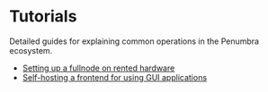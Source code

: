 # Tutorials

Detailed guides for explaining common operations in the Penumbra ecosystem.

* [Setting up a fullnode on rented hardware](./tutorials/running-node.md)
* [Self-hosting a frontend for using GUI applications](./tutorials/running-frontend.md)
